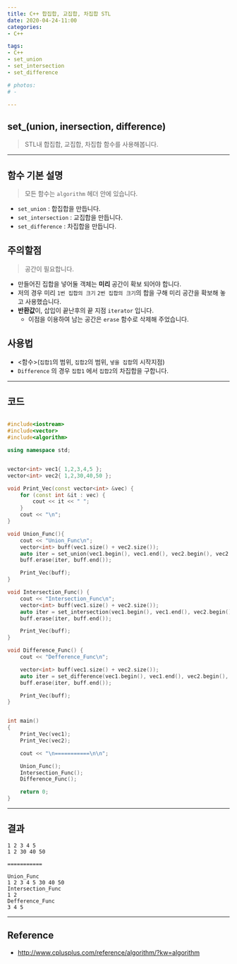 ```yaml
---
title: C++ 합집합, 교집합, 차집합 STL
date: 2020-04-24-11:00
categories:
- C++

tags:
- C++
- set_union
- set_intersection
- set_difference

# photos: 
# -

---
```


## set_(union, inersection, difference)
> STL내 합집합, 교집합, 차집합 함수를 사용해봅니다.

---

## 함수 기본 설명
> 모든 함수는 `algorithm` 헤더 안에 있습니다.

* `set_union` : 합집합을 만듭니다.
* `set_intersection` : 교집합을 만듭니다.
* `set_difference` : 차집합을 만듭니다.

## 주의할점
> 공간이 필요합니다.

* 만들어진 집합을 넣어둘 객체는 **미리** 공간이 확보 되어야 합니다.
* 저의 경우 미리 `1번 집합의 크기` `2번 집합의 크기`의 합을 구해 미리 공간을 확보해 놓고 사용했습니다.
* **반환값**이, 삽입이 끝난후의 끝 지점 `iterator` 입니다.
    * 이점을 이용하여 남는 공간은 `erase` 함수로 삭제해 주었습니다.

## 사용법

* <함수>(`집합1`의 범위, `집합2`의 범위, `넣을 집합`의 시작지점)
* `Difference` 의 경우 `집합1` 에서 `집합2`의 차집합을 구합니다.

---

## 코드

```c++

#include<iostream>
#include<vector>
#include<algorithm>

using namespace std;


vector<int> vec1{ 1,2,3,4,5 };
vector<int> vec2{ 1,2,30,40,50 };

void Print_Vec(const vector<int> &vec) {
    for (const int &it : vec) {
        cout << it << " ";
    }
    cout << "\n";
}

void Union_Func(){
    cout << "Union_Func\n";
    vector<int> buff(vec1.size() + vec2.size());
    auto iter = set_union(vec1.begin(), vec1.end(), vec2.begin(), vec2.end(), buff.begin());
    buff.erase(iter, buff.end());

    Print_Vec(buff);
}

void Intersection_Func() {
    cout << "Intersection_Func\n";
    vector<int> buff(vec1.size() + vec2.size());
    auto iter = set_intersection(vec1.begin(), vec1.end(), vec2.begin(), vec2.end(), buff.begin());
    buff.erase(iter, buff.end());

    Print_Vec(buff);
}

void Difference_Func() {
    cout << "Defference_Func\n";

    vector<int> buff(vec1.size() + vec2.size());
    auto iter = set_difference(vec1.begin(), vec1.end(), vec2.begin(), vec2.end(), buff.begin());
    buff.erase(iter, buff.end());

    Print_Vec(buff);
}


int main()
{
    Print_Vec(vec1);
    Print_Vec(vec2);

    cout << "\n===========\n\n";

    Union_Func();
    Intersection_Func();
    Difference_Func();

    return 0;
}

```

---

## 결과

```
1 2 3 4 5
1 2 30 40 50

===========

Union_Func
1 2 3 4 5 30 40 50
Intersection_Func
1 2
Defference_Func
3 4 5
```

---

## Reference
* http://www.cplusplus.com/reference/algorithm/?kw=algorithm